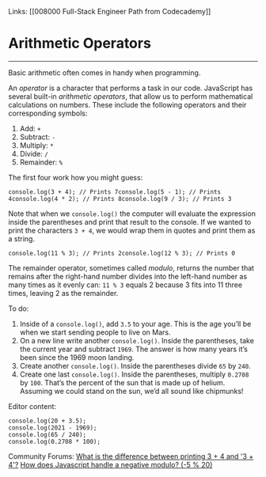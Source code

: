 Links:  [[008000 Full-Stack Engineer Path from Codecademy]]
# Arithmetic Operators
---
Basic arithmetic often comes in handy when programming.

An _operator_ is a character that performs a task in our code. JavaScript has several built-in _arithmetic operators_, that allow us to perform mathematical calculations on numbers. These include the following operators and their corresponding symbols:

1.  Add: `+`
2.  Subtract: `-`
3.  Multiply: `*`
4.  Divide: `/`
5.  Remainder: `%`

The first four work how you might guess:

	console.log(3 + 4); // Prints 7console.log(5 - 1); // Prints 4console.log(4 * 2); // Prints 8console.log(9 / 3); // Prints 3

Note that when we `console.log()` the computer will evaluate the expression inside the parentheses and print that result to the console. If we wanted to print the characters `3 + 4`, we would wrap them in quotes and print them as a string.

	console.log(11 % 3); // Prints 2console.log(12 % 3); // Prints 0

The remainder operator, sometimes called _modulo_, returns the number that remains after the right-hand number divides into the left-hand number as many times as it evenly can: `11 % 3` equals 2 because 3 fits into 11 three times, leaving 2 as the remainder.

To do:
1. Inside of a `console.log()`, add `3.5` to your age.
	This is the age you’ll be when we start sending people to live on Mars.
2. On a new line write another `console.log()`. Inside the parentheses, take the current year and subtract `1969`.
	The answer is how many years it’s been since the 1969 moon landing.
3. Create another `console.log()`. Inside the parentheses divide `65` by `240`.
4. Create one last `console.log()`. Inside the parentheses, multiply `0.2708` by `100`.
	That’s the percent of the sun that is made up of helium. Assuming we could stand on the sun, we’d all sound like chipmunks!
	
Editor content:

	console.log(20 + 3.5);
	console.log(2021 - 1969);
	console.log(65 / 240);
	console.log(0.2708 * 100);

Community Forums:
[What is the difference between printing 3 + 4 and '3 + 4'?](https://discuss.codecademy.com/t/what-is-the-difference-between-printing-3-4-and-3-4/489337)
[ How does Javascript handle a negative modulo? (-5 % 20)](https://discuss.codecademy.com/t/how-does-javascript-handle-a-negative-modulo-5-20/489339)